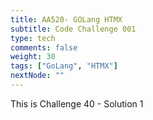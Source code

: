 ```yaml
---
title: AA520- GOLang HTMX
subtitle: Code Challenge 001
type: tech
comments: false
weight: 30
tags: ["GoLang", "HTMX"]
nextNode: ""
---
```

This is Challenge 40 - Solution 1